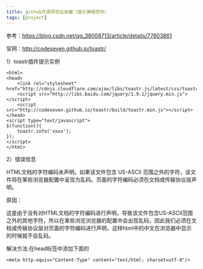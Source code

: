 ```yaml
---
title: github开源项目云收藏（提示弹框控件）
tags: [project]
---
```


参考：https://blog.csdn.net/qq_38008713/article/details/77803861

官网：http://codeseven.github.io/toastr/

1）toastr插件提示实例

```
<html>
<head>
    <link rel="stylesheet" href="http://cdnjs.cloudflare.com/ajax/libs/toastr.js/latest/css/toastr.min.css">
    <script src="http://libs.baidu.com/jquery/1.9.1/jquery.min.js"></script>
    <script src="http://codeseven.github.io/toastr/build/toastr.min.js"></script>
</head>
<script type="text/javascript">
$(function(){
    toastr.info('xxxx');
});
</script>
</html>
```

2）错误信息

HTML文档的字符编码未声明。如果该文件包含 US-ASCII 范围之外的字符，该文件将在某些浏览器配置中呈现为乱码。页面的字符编码必须在文档或传输协议层声明。

原因：

这是由于没有对HTML文档的字符编码进行声明，导致该文件包含US-ASCII范围之外的其他字符，所以在某些浏览浏览器的配置中会出现乱码，因此我们必须在文档或传输协议层对页面的字符编码进行声明，这样html中的中文在浏览器中显示的时候就不会乱码。

解决方法:在head标签中添加下面的

```
<meta http-equiv="Content-Type" content="text/html; charset=utf-8"/>
```